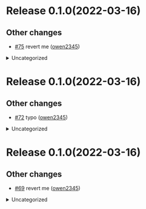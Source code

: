 # Release 0.1.0(2022-03-16)
## Other changes

* [#75](https://github.com/ReverseRetail/photobuddy-next/pull/75) revert me ([owen2345](owen2345))



<details>
<summary>Uncategorized</summary>

* [#75](https://github.com/ReverseRetail/photobuddy-next/pull/75) revert me ([owen2345](owen2345))

</details>

# Release 0.1.0(2022-03-16)
## Other changes

* [#72](https://github.com/ReverseRetail/photobuddy-next/pull/72) typo ([owen2345](owen2345))



<details>
<summary>Uncategorized</summary>

* [#72](https://github.com/ReverseRetail/photobuddy-next/pull/72) typo ([owen2345](owen2345))

</details>

# Release 0.1.0(2022-03-16)
## Other changes

* [#69](https://github.com/ReverseRetail/photobuddy-next/pull/69) revert me ([owen2345](owen2345))



<details>
<summary>Uncategorized</summary>

* [#69](https://github.com/ReverseRetail/photobuddy-next/pull/69) revert me ([owen2345](owen2345))

</details>
